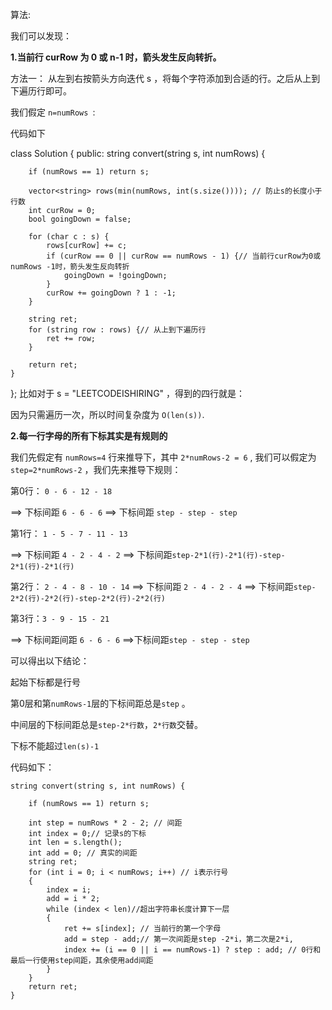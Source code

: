 算法:我们可以发现：**1.当前行 curRow 为 0 或 n-1 时，箭头发生反向转折。**方法一： 从左到右按箭头方向迭代 s ，将每个字符添加到合适的行。之后从上到下遍历行即可。我们假定 `n=numRows `:代码如下class Solution {public:	string convert(string s, int numRows) {		if (numRows == 1) return s;		vector<string> rows(min(numRows, int(s.size()))); // 防止s的长度小于行数		int curRow = 0;		bool goingDown = false;		for (char c : s) {			rows[curRow] += c;			if (curRow == 0 || curRow == numRows - 1) {// 当前行curRow为0或numRows -1时，箭头发生反向转折				goingDown = !goingDown;			}			curRow += goingDown ? 1 : -1;		}		string ret;		for (string row : rows) {// 从上到下遍历行			ret += row;		}		return ret;	}};比如对于 s = "LEETCODEISHIRING" ，得到的四行就是：因为只需遍历一次，所以时间复杂度为 `O(len(s))`.**2.每一行字母的所有下标其实是有规则的**我们先假定有 `numRows=4` 行来推导下，其中 `2*numRows-2 = 6` , 我们可以假定为 `step=2*numRows-2` ，我们先来推导下规则：第0行： `0 - 6 - 12 - 18`==> 下标间距 `6 - 6 - 6` ==> 下标间距 `step - step - step`第1行： `1 - 5 - 7 - 11 - 13`==> 下标间距 `4 - 2 - 4 - 2` ==> 下标间距`step-2*1(行)-2*1(行)-step-2*1(行)-2*1(行)`第2行： `2 - 4 - 8 - 10 - 14`==> 下标间距 `2 - 4 - 2 - 4` ==> 下标间距`step-2*2(行)-2*2(行)-step-2*2(行)-2*2(行)`第3行：`3 - 9 - 15 - 21`==> 下标间距间距 `6 - 6 - 6` ==>下标间距`step - step - step`可以得出以下结论：起始下标都是行号第0层和第`numRows-1`层的下标间距总是`step` 。中间层的下标间距总是`step-2*行数`，`2*行数`交替。下标不能超过`len(s)-1`代码如下：	string convert(string s, int numRows) {		if (numRows == 1) return s;		int step = numRows * 2 - 2; // 间距		int index = 0;// 记录s的下标		int len = s.length();		int add = 0; // 真实的间距		string ret;		for (int i = 0; i < numRows; i++) // i表示行号		{			index = i;			add = i * 2;			while (index < len)//超出字符串长度计算下一层			{				ret += s[index]; // 当前行的第一个字母				add = step - add;// 第一次间距是step -2*i，第二次是2*i, 				index += (i == 0 || i == numRows-1) ? step : add; // 0行和最后一行使用step间距，其余使用add间距			}		}		return ret;	}